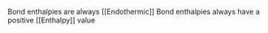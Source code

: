 Bond enthalpies are always [[Endothermic]]
Bond enthalpies always have a positive [[Enthalpy]] value 